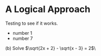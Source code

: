 # A Logical Approach

Testing to see if it works.
- number 1
- number 7

(b) Solve $\sqrt{2x + 2} - \sqrt{x - 3} = 2$\\
